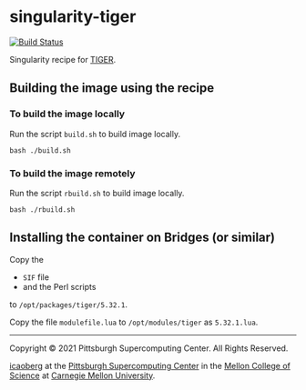 # singularity-tiger
[![Build Status](https://www.travis-ci.com/icaoberg/singularity-tiger.svg?branch=main)](https://www.travis-ci.com/icaoberg/singularity-tiger)

Singularity recipe for [TIGER](https://github.com/sandialabs/TIGER).

## Building the image using the recipe

### To build the image locally
Run the script `build.sh` to build image locally.

```
bash ./build.sh
```

### To build the image remotely
Run the script `rbuild.sh` to build image locally.

```
bash ./rbuild.sh
```

## Installing the container on Bridges (or similar)
Copy the

* `SIF` file
* and the Perl scripts

to `/opt/packages/tiger/5.32.1`.

Copy the file `modulefile.lua` to `/opt/modules/tiger` as `5.32.1.lua`.

---
Copyright © 2021 Pittsburgh Supercomputing Center. All Rights Reserved.

[icaoberg](http://www.andrew.cmu.edu/~icaoberg) at the [Pittsburgh Supercomputing
Center](http://www.psc.edu) in the [Mellon College of Science](https://www.cmu.edu/mcs/) at [Carnegie Mellon University](http://www.cmu.edu).

